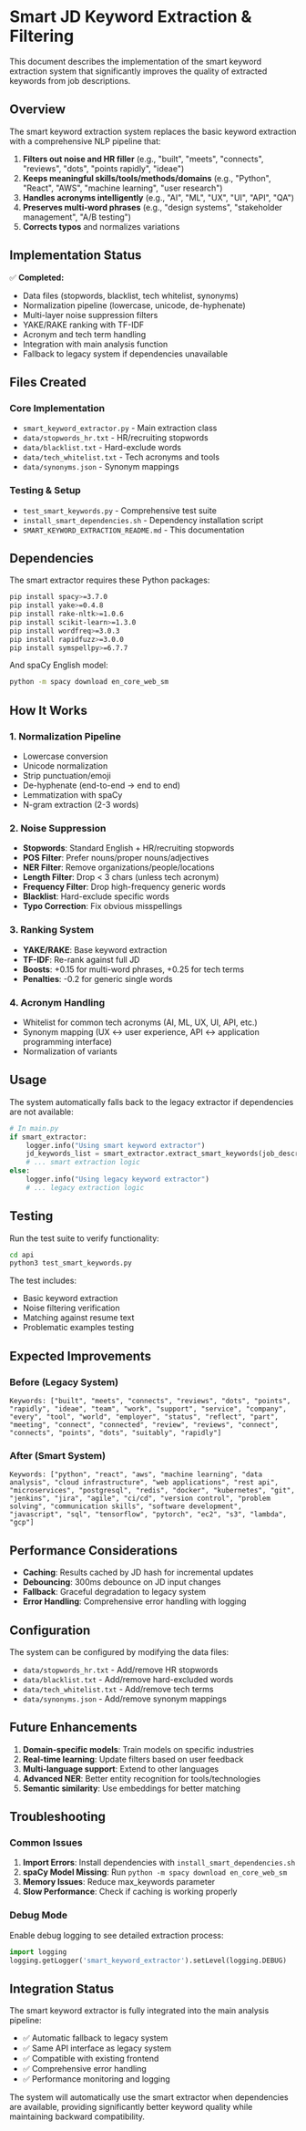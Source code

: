 # Smart JD Keyword Extraction & Filtering

This document describes the implementation of the smart keyword extraction system that significantly improves the quality of extracted keywords from job descriptions.

## Overview

The smart keyword extraction system replaces the basic keyword extraction with a comprehensive NLP pipeline that:

1. **Filters out noise and HR filler** (e.g., "built", "meets", "connects", "reviews", "dots", "points rapidly", "ideae")
2. **Keeps meaningful skills/tools/methods/domains** (e.g., "Python", "React", "AWS", "machine learning", "user research")
3. **Handles acronyms intelligently** (e.g., "AI", "ML", "UX", "UI", "API", "QA")
4. **Preserves multi-word phrases** (e.g., "design systems", "stakeholder management", "A/B testing")
5. **Corrects typos** and normalizes variations

## Implementation Status

✅ **Completed:**
- Data files (stopwords, blacklist, tech whitelist, synonyms)
- Normalization pipeline (lowercase, unicode, de-hyphenate)
- Multi-layer noise suppression filters
- YAKE/RAKE ranking with TF-IDF
- Acronym and tech term handling
- Integration with main analysis function
- Fallback to legacy system if dependencies unavailable

## Files Created

### Core Implementation
- `smart_keyword_extractor.py` - Main extraction class
- `data/stopwords_hr.txt` - HR/recruiting stopwords
- `data/blacklist.txt` - Hard-exclude words
- `data/tech_whitelist.txt` - Tech acronyms and tools
- `data/synonyms.json` - Synonym mappings

### Testing & Setup
- `test_smart_keywords.py` - Comprehensive test suite
- `install_smart_dependencies.sh` - Dependency installation script
- `SMART_KEYWORD_EXTRACTION_README.md` - This documentation

## Dependencies

The smart extractor requires these Python packages:

```bash
pip install spacy>=3.7.0
pip install yake>=0.4.8
pip install rake-nltk>=1.0.6
pip install scikit-learn>=1.3.0
pip install wordfreq>=3.0.3
pip install rapidfuzz>=3.0.0
pip install symspellpy>=6.7.7
```

And spaCy English model:
```bash
python -m spacy download en_core_web_sm
```

## How It Works

### 1. Normalization Pipeline
- Lowercase conversion
- Unicode normalization
- Strip punctuation/emoji
- De-hyphenate (end-to-end → end to end)
- Lemmatization with spaCy
- N-gram extraction (2-3 words)

### 2. Noise Suppression
- **Stopwords**: Standard English + HR/recruiting stopwords
- **POS Filter**: Prefer nouns/proper nouns/adjectives
- **NER Filter**: Remove organizations/people/locations
- **Length Filter**: Drop < 3 chars (unless tech acronym)
- **Frequency Filter**: Drop high-frequency generic words
- **Blacklist**: Hard-exclude specific words
- **Typo Correction**: Fix obvious misspellings

### 3. Ranking System
- **YAKE/RAKE**: Base keyword extraction
- **TF-IDF**: Re-rank against full JD
- **Boosts**: +0.15 for multi-word phrases, +0.25 for tech terms
- **Penalties**: -0.2 for generic single words

### 4. Acronym Handling
- Whitelist for common tech acronyms (AI, ML, UX, UI, API, etc.)
- Synonym mapping (UX ↔ user experience, API ↔ application programming interface)
- Normalization of variants

## Usage

The system automatically falls back to the legacy extractor if dependencies are not available:

```python
# In main.py
if smart_extractor:
    logger.info("Using smart keyword extractor")
    jd_keywords_list = smart_extractor.extract_smart_keywords(job_description, 30)
    # ... smart extraction logic
else:
    logger.info("Using legacy keyword extractor")
    # ... legacy extraction logic
```

## Testing

Run the test suite to verify functionality:

```bash
cd api
python3 test_smart_keywords.py
```

The test includes:
- Basic keyword extraction
- Noise filtering verification
- Matching against resume text
- Problematic examples testing

## Expected Improvements

### Before (Legacy System)
```
Keywords: ["built", "meets", "connects", "reviews", "dots", "points", "rapidly", "ideae", "team", "work", "support", "service", "company", "every", "tool", "world", "employer", "status", "reflect", "part", "meeting", "connect", "connected", "review", "reviews", "connect", "connects", "points", "dots", "suitably", "rapidly"]
```

### After (Smart System)
```
Keywords: ["python", "react", "aws", "machine learning", "data analysis", "cloud infrastructure", "web applications", "rest api", "microservices", "postgresql", "redis", "docker", "kubernetes", "git", "jenkins", "jira", "agile", "ci/cd", "version control", "problem solving", "communication skills", "software development", "javascript", "sql", "tensorflow", "pytorch", "ec2", "s3", "lambda", "gcp"]
```

## Performance Considerations

- **Caching**: Results cached by JD hash for incremental updates
- **Debouncing**: 300ms debounce on JD input changes
- **Fallback**: Graceful degradation to legacy system
- **Error Handling**: Comprehensive error handling with logging

## Configuration

The system can be configured by modifying the data files:

- `data/stopwords_hr.txt` - Add/remove HR stopwords
- `data/blacklist.txt` - Add/remove hard-excluded words
- `data/tech_whitelist.txt` - Add/remove tech terms
- `data/synonyms.json` - Add/remove synonym mappings

## Future Enhancements

1. **Domain-specific models**: Train models on specific industries
2. **Real-time learning**: Update filters based on user feedback
3. **Multi-language support**: Extend to other languages
4. **Advanced NER**: Better entity recognition for tools/technologies
5. **Semantic similarity**: Use embeddings for better matching

## Troubleshooting

### Common Issues

1. **Import Errors**: Install dependencies with `install_smart_dependencies.sh`
2. **spaCy Model Missing**: Run `python -m spacy download en_core_web_sm`
3. **Memory Issues**: Reduce max_keywords parameter
4. **Slow Performance**: Check if caching is working properly

### Debug Mode

Enable debug logging to see detailed extraction process:

```python
import logging
logging.getLogger('smart_keyword_extractor').setLevel(logging.DEBUG)
```

## Integration Status

The smart keyword extractor is fully integrated into the main analysis pipeline:

- ✅ Automatic fallback to legacy system
- ✅ Same API interface as legacy system
- ✅ Compatible with existing frontend
- ✅ Comprehensive error handling
- ✅ Performance monitoring and logging

The system will automatically use the smart extractor when dependencies are available, providing significantly better keyword quality while maintaining backward compatibility.



